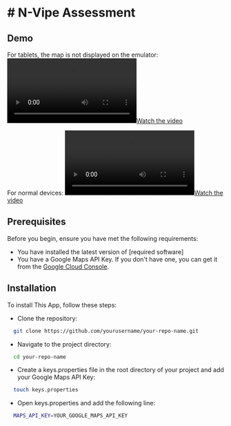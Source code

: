 # # N-Vipe Assessment

## Demo

For tablets, the map is not displayed on the emulator:
[![Watch the video](assets/videos/Screen_recording_20240727_011925.webm)](assets/videos/Screen_recording_20240727_011925.webm)

For normal devices:
[![Watch the video](assets/videos/Screenrecorder-2024-07-27-09-40-41-824.mp4)](assets/videos/Screenrecorder-2024-07-27-09-40-41-824.mp4)


## Prerequisites

Before you begin, ensure you have met the following requirements:
- You have installed the latest version of [required software]
- You have a Google Maps API Key. If you don't have one, you can get it from the [Google Cloud Console](https://console.cloud.google.com/).


## Installation

To install This App, follow these steps:

- Clone the repository:
```bash
  git clone https://github.com/yourusername/your-repo-name.git
```

- Navigate to the project directory:
```bash
  cd your-repo-name
```

- Create a keys.properties file in the root directory of your project and add your Google Maps API Key:
```bash
  touch keys.properties
```

- Open keys.properties and add the following line:
```bash
  MAPS_API_KEY=YOUR_GOOGLE_MAPS_API_KEY
```


